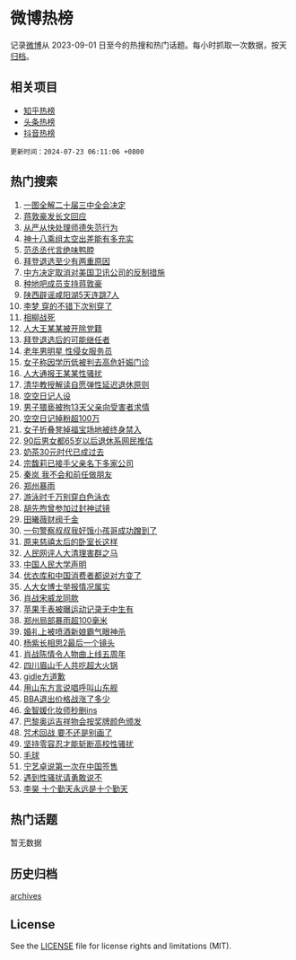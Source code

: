 # 微博热榜

记录[微博](https://www.weibo.com)从 2023-09-01 日至今的热搜和热门话题。每小时抓取一次数据，按天[归档](archives)。

## 相关项目

- [知乎热榜](https://github.com/hotarchive/zhihu)
- [头条热榜](https://github.com/hotarchive/toutiao)
- [抖音热榜](https://github.com/hotarchive/douyin)


`更新时间：2024-07-23 06:11:06 +0800`

## 热门搜索

1. [一图全解二十届三中全会决定](https://m.weibo.cn/search?containerid=100103type%3D1%26t%3D10%26q%3D%23%E4%B8%80%E5%9B%BE%E5%85%A8%E8%A7%A3%E4%BA%8C%E5%8D%81%E5%B1%8A%E4%B8%89%E4%B8%AD%E5%85%A8%E4%BC%9A%E5%86%B3%E5%AE%9A%23&stream_entry_id=51&isnewpage=1&extparam=seat%3D1%26filter_type%3Drealtimehot%26stream_entry_id%3D51%26c_type%3D51%26pos%3D0%26q%3D%2523%25E4%25B8%2580%25E5%259B%25BE%25E5%2585%25A8%25E8%25A7%25A3%25E4%25BA%258C%25E5%258D%2581%25E5%25B1%258A%25E4%25B8%2589%25E4%25B8%25AD%25E5%2585%25A8%25E4%25BC%259A%25E5%2586%25B3%25E5%25AE%259A%2523%26cate%3D10103%26dgr%3D0%26display_time%3D1721686265%26pre_seqid%3D1721686265767913539101)
1. [蒋敦豪发长文回应](https://m.weibo.cn/search?containerid=100103type%3D1%26t%3D10%26q%3D%23%E8%92%8B%E6%95%A6%E8%B1%AA%E5%8F%91%E9%95%BF%E6%96%87%E5%9B%9E%E5%BA%94%23&stream_entry_id=31&isnewpage=1&extparam=seat%3D1%26q%3D%2523%25E8%2592%258B%25E6%2595%25A6%25E8%25B1%25AA%25E5%258F%2591%25E9%2595%25BF%25E6%2596%2587%25E5%259B%259E%25E5%25BA%2594%2523%26dgr%3D0%26pos%3D0%26flag%3D16%26filter_type%3Drealtimehot%26stream_entry_id%3D31%26realpos%3D1%26band_rank%3D1%26lcate%3D5001%26cate%3D5001%26c_type%3D31%26display_time%3D1721686265%26pre_seqid%3D1721686265767913539101)
1. [从严从快处理师德失范行为](https://m.weibo.cn/search?containerid=100103type%3D1%26t%3D10%26q%3D%23%E4%BB%8E%E4%B8%A5%E4%BB%8E%E5%BF%AB%E5%A4%84%E7%90%86%E5%B8%88%E5%BE%B7%E5%A4%B1%E8%8C%83%E8%A1%8C%E4%B8%BA%23&stream_entry_id=31&isnewpage=1&extparam=seat%3D1%26q%3D%2523%25E4%25BB%258E%25E4%25B8%25A5%25E4%25BB%258E%25E5%25BF%25AB%25E5%25A4%2584%25E7%2590%2586%25E5%25B8%2588%25E5%25BE%25B7%25E5%25A4%25B1%25E8%258C%2583%25E8%25A1%258C%25E4%25B8%25BA%2523%26dgr%3D0%26pos%3D1%26flag%3D0%26filter_type%3Drealtimehot%26stream_entry_id%3D31%26realpos%3D2%26band_rank%3D2%26lcate%3D5001%26cate%3D5001%26c_type%3D31%26display_time%3D1721686265%26pre_seqid%3D1721686265767913539101)
1. [神十八乘组太空出差能有多充实](https://m.weibo.cn/search?containerid=100103type%3D1%26t%3D10%26q%3D%23%E7%A5%9E%E5%8D%81%E5%85%AB%E4%B9%98%E7%BB%84%E5%A4%AA%E7%A9%BA%E5%87%BA%E5%B7%AE%E8%83%BD%E6%9C%89%E5%A4%9A%E5%85%85%E5%AE%9E%23&stream_entry_id=31&isnewpage=1&extparam=seat%3D1%26q%3D%2523%25E7%25A5%259E%25E5%258D%2581%25E5%2585%25AB%25E4%25B9%2598%25E7%25BB%2584%25E5%25A4%25AA%25E7%25A9%25BA%25E5%2587%25BA%25E5%25B7%25AE%25E8%2583%25BD%25E6%259C%2589%25E5%25A4%259A%25E5%2585%2585%25E5%25AE%259E%2523%26dgr%3D0%26pos%3D2%26flag%3D0%26filter_type%3Drealtimehot%26stream_entry_id%3D31%26realpos%3D3%26band_rank%3D3%26lcate%3D5001%26cate%3D5001%26c_type%3D31%26display_time%3D1721686265%26pre_seqid%3D1721686265767913539101)
1. [范丞丞代言绝味鸭脖](https://m.weibo.cn/search?containerid=100103type%3D1%26t%3D10%26q%3D%23%E8%8C%83%E4%B8%9E%E4%B8%9E%E4%BB%A3%E8%A8%80%E7%BB%9D%E5%91%B3%E9%B8%AD%E8%84%96%23&stream_entry_id=31&isnewpage=1&extparam=seat%3D1%26stream_entry_id%3D31%26dgr%3D0%26pos%3D3%26adid%3D246679%26topic_ad%3D1%26filter_type%3Drealtimehot%26q%3D%2523%25E8%258C%2583%25E4%25B8%259E%25E4%25B8%259E%25E4%25BB%25A3%25E8%25A8%2580%25E7%25BB%259D%25E5%2591%25B3%25E9%25B8%25AD%25E8%2584%2596%2523%26band_rank%3D4%26is_ad_pos%3D1%26lcate%3D5001%26cate%3D5001%26c_type%3D31%26display_time%3D1721686265%26pre_seqid%3D1721686265767913539101)
1. [拜登退选至少有两重原因](https://m.weibo.cn/search?containerid=100103type%3D1%26t%3D10%26q%3D%23%E6%8B%9C%E7%99%BB%E9%80%80%E9%80%89%E8%87%B3%E5%B0%91%E6%9C%89%E4%B8%A4%E9%87%8D%E5%8E%9F%E5%9B%A0%23&stream_entry_id=31&isnewpage=1&extparam=seat%3D1%26q%3D%2523%25E6%258B%259C%25E7%2599%25BB%25E9%2580%2580%25E9%2580%2589%25E8%2587%25B3%25E5%25B0%2591%25E6%259C%2589%25E4%25B8%25A4%25E9%2587%258D%25E5%258E%259F%25E5%259B%25A0%2523%26dgr%3D0%26pos%3D4%26flag%3D0%26filter_type%3Drealtimehot%26stream_entry_id%3D31%26realpos%3D4%26band_rank%3D4%26lcate%3D5001%26cate%3D5001%26c_type%3D31%26display_time%3D1721686265%26pre_seqid%3D1721686265767913539101)
1. [中方决定取消对美国卫讯公司的反制措施](https://m.weibo.cn/search?containerid=100103type%3D1%26t%3D10%26q%3D%23%E4%B8%AD%E6%96%B9%E5%86%B3%E5%AE%9A%E5%8F%96%E6%B6%88%E5%AF%B9%E7%BE%8E%E5%9B%BD%E5%8D%AB%E8%AE%AF%E5%85%AC%E5%8F%B8%E7%9A%84%E5%8F%8D%E5%88%B6%E6%8E%AA%E6%96%BD%23&stream_entry_id=31&isnewpage=1&extparam=seat%3D1%26q%3D%2523%25E4%25B8%25AD%25E6%2596%25B9%25E5%2586%25B3%25E5%25AE%259A%25E5%258F%2596%25E6%25B6%2588%25E5%25AF%25B9%25E7%25BE%258E%25E5%259B%25BD%25E5%258D%25AB%25E8%25AE%25AF%25E5%2585%25AC%25E5%258F%25B8%25E7%259A%2584%25E5%258F%258D%25E5%2588%25B6%25E6%258E%25AA%25E6%2596%25BD%2523%26dgr%3D0%26pos%3D5%26flag%3D0%26filter_type%3Drealtimehot%26stream_entry_id%3D31%26realpos%3D5%26band_rank%3D5%26lcate%3D5001%26cate%3D5001%26c_type%3D31%26display_time%3D1721686265%26pre_seqid%3D1721686265767913539101)
1. [种地吧成员支持蒋敦豪](https://m.weibo.cn/search?containerid=100103type%3D1%26t%3D10%26q%3D%23%E7%A7%8D%E5%9C%B0%E5%90%A7%E6%88%90%E5%91%98%E6%94%AF%E6%8C%81%E8%92%8B%E6%95%A6%E8%B1%AA%23&stream_entry_id=31&isnewpage=1&extparam=seat%3D1%26q%3D%2523%25E7%25A7%258D%25E5%259C%25B0%25E5%2590%25A7%25E6%2588%2590%25E5%2591%2598%25E6%2594%25AF%25E6%258C%2581%25E8%2592%258B%25E6%2595%25A6%25E8%25B1%25AA%2523%26dgr%3D0%26pos%3D6%26flag%3D0%26filter_type%3Drealtimehot%26stream_entry_id%3D31%26realpos%3D6%26band_rank%3D6%26lcate%3D5001%26cate%3D5001%26c_type%3D31%26display_time%3D1721686265%26pre_seqid%3D1721686265767913539101)
1. [陕西辟谣咸阳湖5天连跳7人](https://m.weibo.cn/search?containerid=100103type%3D1%26t%3D10%26q%3D%23%E9%99%95%E8%A5%BF%E8%BE%9F%E8%B0%A3%E5%92%B8%E9%98%B3%E6%B9%965%E5%A4%A9%E8%BF%9E%E8%B7%B37%E4%BA%BA%23&stream_entry_id=31&isnewpage=1&extparam=seat%3D1%26stream_entry_id%3D31%26dgr%3D0%26pos%3D7%26adid%3D246766%26filter_type%3Drealtimehot%26q%3D%2523%25E9%2599%2595%25E8%25A5%25BF%25E8%25BE%259F%25E8%25B0%25A3%25E5%2592%25B8%25E9%2598%25B3%25E6%25B9%25965%25E5%25A4%25A9%25E8%25BF%259E%25E8%25B7%25B37%25E4%25BA%25BA%2523%26c_type%3D31%26is_ad_pos%3D1%26lcate%3D5001%26cate%3D5001%26band_rank%3D7%26display_time%3D1721686265%26pre_seqid%3D1721686265767913539101)
1. [李梦 穿的不错下次别穿了](https://m.weibo.cn/search?containerid=100103type%3D1%26t%3D10%26q%3D%E6%9D%8E%E6%A2%A6+%E7%A9%BF%E7%9A%84%E4%B8%8D%E9%94%99%E4%B8%8B%E6%AC%A1%E5%88%AB%E7%A9%BF%E4%BA%86&stream_entry_id=31&isnewpage=1&extparam=seat%3D1%26q%3D%25E6%259D%258E%25E6%25A2%25A6%2520%25E7%25A9%25BF%25E7%259A%2584%25E4%25B8%258D%25E9%2594%2599%25E4%25B8%258B%25E6%25AC%25A1%25E5%2588%25AB%25E7%25A9%25BF%25E4%25BA%2586%26dgr%3D0%26pos%3D8%26flag%3D2%26filter_type%3Drealtimehot%26stream_entry_id%3D31%26realpos%3D7%26band_rank%3D7%26lcate%3D5001%26cate%3D5001%26c_type%3D31%26display_time%3D1721686265%26pre_seqid%3D1721686265767913539101)
1. [相柳战死](https://m.weibo.cn/search?containerid=100103type%3D1%26t%3D10%26q%3D%E7%9B%B8%E6%9F%B3%E6%88%98%E6%AD%BB&stream_entry_id=31&isnewpage=1&extparam=seat%3D1%26q%3D%25E7%259B%25B8%25E6%259F%25B3%25E6%2588%2598%25E6%25AD%25BB%26dgr%3D0%26pos%3D9%26flag%3D16%26filter_type%3Drealtimehot%26stream_entry_id%3D31%26realpos%3D8%26band_rank%3D8%26lcate%3D5001%26cate%3D5001%26c_type%3D31%26display_time%3D1721686265%26pre_seqid%3D1721686265767913539101)
1. [人大王某某被开除党籍](https://m.weibo.cn/search?containerid=100103type%3D1%26t%3D10%26q%3D%23%E4%BA%BA%E5%A4%A7%E7%8E%8B%E6%9F%90%E6%9F%90%E8%A2%AB%E5%BC%80%E9%99%A4%E5%85%9A%E7%B1%8D%23&stream_entry_id=31&isnewpage=1&extparam=seat%3D1%26q%3D%2523%25E4%25BA%25BA%25E5%25A4%25A7%25E7%258E%258B%25E6%259F%2590%25E6%259F%2590%25E8%25A2%25AB%25E5%25BC%2580%25E9%2599%25A4%25E5%2585%259A%25E7%25B1%258D%2523%26dgr%3D0%26pos%3D10%26flag%3D0%26filter_type%3Drealtimehot%26stream_entry_id%3D31%26realpos%3D9%26band_rank%3D9%26lcate%3D5001%26cate%3D5001%26c_type%3D31%26display_time%3D1721686265%26pre_seqid%3D1721686265767913539101)
1. [拜登退选后的可能继任者](https://m.weibo.cn/search?containerid=100103type%3D1%26t%3D10%26q%3D%23%E6%8B%9C%E7%99%BB%E9%80%80%E9%80%89%E5%90%8E%E7%9A%84%E5%8F%AF%E8%83%BD%E7%BB%A7%E4%BB%BB%E8%80%85%23&stream_entry_id=31&isnewpage=1&extparam=seat%3D1%26q%3D%2523%25E6%258B%259C%25E7%2599%25BB%25E9%2580%2580%25E9%2580%2589%25E5%2590%258E%25E7%259A%2584%25E5%258F%25AF%25E8%2583%25BD%25E7%25BB%25A7%25E4%25BB%25BB%25E8%2580%2585%2523%26dgr%3D0%26pos%3D11%26flag%3D0%26filter_type%3Drealtimehot%26stream_entry_id%3D31%26realpos%3D10%26band_rank%3D10%26lcate%3D5001%26cate%3D5001%26c_type%3D31%26display_time%3D1721686265%26pre_seqid%3D1721686265767913539101)
1. [老年男明星 性侵女服务员](https://m.weibo.cn/search?containerid=100103type%3D1%26t%3D10%26q%3D%E8%80%81%E5%B9%B4%E7%94%B7%E6%98%8E%E6%98%9F+%E6%80%A7%E4%BE%B5%E5%A5%B3%E6%9C%8D%E5%8A%A1%E5%91%98&stream_entry_id=31&isnewpage=1&extparam=seat%3D1%26q%3D%25E8%2580%2581%25E5%25B9%25B4%25E7%2594%25B7%25E6%2598%258E%25E6%2598%259F%2520%25E6%2580%25A7%25E4%25BE%25B5%25E5%25A5%25B3%25E6%259C%258D%25E5%258A%25A1%25E5%2591%2598%26dgr%3D0%26pos%3D12%26flag%3D2%26filter_type%3Drealtimehot%26stream_entry_id%3D31%26realpos%3D11%26band_rank%3D11%26lcate%3D5001%26cate%3D5001%26c_type%3D31%26display_time%3D1721686265%26pre_seqid%3D1721686265767913539101)
1. [女子称因学历低被判去高危妊娠门诊](https://m.weibo.cn/search?containerid=100103type%3D1%26t%3D10%26q%3D%23%E5%A5%B3%E5%AD%90%E7%A7%B0%E5%9B%A0%E5%AD%A6%E5%8E%86%E4%BD%8E%E8%A2%AB%E5%88%A4%E5%8E%BB%E9%AB%98%E5%8D%B1%E5%A6%8A%E5%A8%A0%E9%97%A8%E8%AF%8A%23&stream_entry_id=31&isnewpage=1&extparam=seat%3D1%26q%3D%2523%25E5%25A5%25B3%25E5%25AD%2590%25E7%25A7%25B0%25E5%259B%25A0%25E5%25AD%25A6%25E5%258E%2586%25E4%25BD%258E%25E8%25A2%25AB%25E5%2588%25A4%25E5%258E%25BB%25E9%25AB%2598%25E5%258D%25B1%25E5%25A6%258A%25E5%25A8%25A0%25E9%2597%25A8%25E8%25AF%258A%2523%26dgr%3D0%26pos%3D13%26flag%3D2%26filter_type%3Drealtimehot%26stream_entry_id%3D31%26realpos%3D12%26band_rank%3D12%26lcate%3D5001%26cate%3D5001%26c_type%3D31%26display_time%3D1721686265%26pre_seqid%3D1721686265767913539101)
1. [人大通报王某某性骚扰](https://m.weibo.cn/search?containerid=100103type%3D1%26t%3D10%26q%3D%23%E4%BA%BA%E5%A4%A7%E9%80%9A%E6%8A%A5%E7%8E%8B%E6%9F%90%E6%9F%90%E6%80%A7%E9%AA%9A%E6%89%B0%23&stream_entry_id=31&isnewpage=1&extparam=seat%3D1%26q%3D%2523%25E4%25BA%25BA%25E5%25A4%25A7%25E9%2580%259A%25E6%258A%25A5%25E7%258E%258B%25E6%259F%2590%25E6%259F%2590%25E6%2580%25A7%25E9%25AA%259A%25E6%2589%25B0%2523%26dgr%3D0%26pos%3D14%26flag%3D0%26filter_type%3Drealtimehot%26stream_entry_id%3D31%26realpos%3D13%26band_rank%3D13%26lcate%3D5001%26cate%3D5001%26c_type%3D31%26display_time%3D1721686265%26pre_seqid%3D1721686265767913539101)
1. [清华教授解读自愿弹性延迟退休原则](https://m.weibo.cn/search?containerid=100103type%3D1%26t%3D10%26q%3D%23%E6%B8%85%E5%8D%8E%E6%95%99%E6%8E%88%E8%A7%A3%E8%AF%BB%E8%87%AA%E6%84%BF%E5%BC%B9%E6%80%A7%E5%BB%B6%E8%BF%9F%E9%80%80%E4%BC%91%E5%8E%9F%E5%88%99%23&stream_entry_id=31&isnewpage=1&extparam=seat%3D1%26q%3D%2523%25E6%25B8%2585%25E5%258D%258E%25E6%2595%2599%25E6%258E%2588%25E8%25A7%25A3%25E8%25AF%25BB%25E8%2587%25AA%25E6%2584%25BF%25E5%25BC%25B9%25E6%2580%25A7%25E5%25BB%25B6%25E8%25BF%259F%25E9%2580%2580%25E4%25BC%2591%25E5%258E%259F%25E5%2588%2599%2523%26dgr%3D0%26pos%3D15%26flag%3D0%26filter_type%3Drealtimehot%26stream_entry_id%3D31%26realpos%3D14%26band_rank%3D14%26lcate%3D5001%26cate%3D5001%26c_type%3D31%26display_time%3D1721686265%26pre_seqid%3D1721686265767913539101)
1. [空空日记人设](https://m.weibo.cn/search?containerid=100103type%3D1%26t%3D10%26q%3D%E7%A9%BA%E7%A9%BA%E6%97%A5%E8%AE%B0%E4%BA%BA%E8%AE%BE&stream_entry_id=31&isnewpage=1&extparam=seat%3D1%26q%3D%25E7%25A9%25BA%25E7%25A9%25BA%25E6%2597%25A5%25E8%25AE%25B0%25E4%25BA%25BA%25E8%25AE%25BE%26dgr%3D0%26pos%3D16%26flag%3D2%26filter_type%3Drealtimehot%26stream_entry_id%3D31%26realpos%3D15%26band_rank%3D15%26lcate%3D5001%26cate%3D5001%26c_type%3D31%26display_time%3D1721686265%26pre_seqid%3D1721686265767913539101)
1. [男子猥亵被拘13天父亲向受害者求情](https://m.weibo.cn/search?containerid=100103type%3D1%26t%3D10%26q%3D%23%E7%94%B7%E5%AD%90%E7%8C%A5%E4%BA%B5%E8%A2%AB%E6%8B%9813%E5%A4%A9%E7%88%B6%E4%BA%B2%E5%90%91%E5%8F%97%E5%AE%B3%E8%80%85%E6%B1%82%E6%83%85%23&stream_entry_id=31&isnewpage=1&extparam=seat%3D1%26q%3D%2523%25E7%2594%25B7%25E5%25AD%2590%25E7%258C%25A5%25E4%25BA%25B5%25E8%25A2%25AB%25E6%258B%259813%25E5%25A4%25A9%25E7%2588%25B6%25E4%25BA%25B2%25E5%2590%2591%25E5%258F%2597%25E5%25AE%25B3%25E8%2580%2585%25E6%25B1%2582%25E6%2583%2585%2523%26dgr%3D0%26pos%3D17%26flag%3D0%26filter_type%3Drealtimehot%26stream_entry_id%3D31%26realpos%3D16%26band_rank%3D16%26lcate%3D5001%26cate%3D5001%26c_type%3D31%26display_time%3D1721686265%26pre_seqid%3D1721686265767913539101)
1. [空空日记掉粉超100万](https://m.weibo.cn/search?containerid=100103type%3D1%26t%3D10%26q%3D%23%E7%A9%BA%E7%A9%BA%E6%97%A5%E8%AE%B0%E6%8E%89%E7%B2%89%E8%B6%85100%E4%B8%87%23&stream_entry_id=31&isnewpage=1&extparam=seat%3D1%26q%3D%2523%25E7%25A9%25BA%25E7%25A9%25BA%25E6%2597%25A5%25E8%25AE%25B0%25E6%258E%2589%25E7%25B2%2589%25E8%25B6%2585100%25E4%25B8%2587%2523%26dgr%3D0%26pos%3D18%26flag%3D0%26filter_type%3Drealtimehot%26stream_entry_id%3D31%26realpos%3D17%26band_rank%3D17%26lcate%3D5001%26cate%3D5001%26c_type%3D31%26display_time%3D1721686265%26pre_seqid%3D1721686265767913539101)
1. [女子折叠凳掉福宝场地被终身禁入](https://m.weibo.cn/search?containerid=100103type%3D1%26t%3D10%26q%3D%23%E5%A5%B3%E5%AD%90%E6%8A%98%E5%8F%A0%E5%87%B3%E6%8E%89%E7%A6%8F%E5%AE%9D%E5%9C%BA%E5%9C%B0%E8%A2%AB%E7%BB%88%E8%BA%AB%E7%A6%81%E5%85%A5%23&stream_entry_id=31&isnewpage=1&extparam=seat%3D1%26q%3D%2523%25E5%25A5%25B3%25E5%25AD%2590%25E6%258A%2598%25E5%258F%25A0%25E5%2587%25B3%25E6%258E%2589%25E7%25A6%258F%25E5%25AE%259D%25E5%259C%25BA%25E5%259C%25B0%25E8%25A2%25AB%25E7%25BB%2588%25E8%25BA%25AB%25E7%25A6%2581%25E5%2585%25A5%2523%26dgr%3D0%26pos%3D19%26flag%3D0%26filter_type%3Drealtimehot%26stream_entry_id%3D31%26realpos%3D18%26band_rank%3D18%26lcate%3D5001%26cate%3D5001%26c_type%3D31%26display_time%3D1721686265%26pre_seqid%3D1721686265767913539101)
1. [90后男女都65岁以后退休系网民推估](https://m.weibo.cn/search?containerid=100103type%3D1%26t%3D10%26q%3D%2390%E5%90%8E%E7%94%B7%E5%A5%B3%E9%83%BD65%E5%B2%81%E4%BB%A5%E5%90%8E%E9%80%80%E4%BC%91%E7%B3%BB%E7%BD%91%E6%B0%91%E6%8E%A8%E4%BC%B0%23&stream_entry_id=31&isnewpage=1&extparam=seat%3D1%26q%3D%252390%25E5%2590%258E%25E7%2594%25B7%25E5%25A5%25B3%25E9%2583%25BD65%25E5%25B2%2581%25E4%25BB%25A5%25E5%2590%258E%25E9%2580%2580%25E4%25BC%2591%25E7%25B3%25BB%25E7%25BD%2591%25E6%25B0%2591%25E6%258E%25A8%25E4%25BC%25B0%2523%26dgr%3D0%26pos%3D20%26flag%3D0%26filter_type%3Drealtimehot%26stream_entry_id%3D31%26realpos%3D19%26band_rank%3D19%26lcate%3D5001%26cate%3D5001%26c_type%3D31%26display_time%3D1721686265%26pre_seqid%3D1721686265767913539101)
1. [奶茶30元时代已成过去](https://m.weibo.cn/search?containerid=100103type%3D1%26t%3D10%26q%3D%23%E5%A5%B6%E8%8C%B630%E5%85%83%E6%97%B6%E4%BB%A3%E5%B7%B2%E6%88%90%E8%BF%87%E5%8E%BB%23&stream_entry_id=31&isnewpage=1&extparam=seat%3D1%26q%3D%2523%25E5%25A5%25B6%25E8%258C%25B630%25E5%2585%2583%25E6%2597%25B6%25E4%25BB%25A3%25E5%25B7%25B2%25E6%2588%2590%25E8%25BF%2587%25E5%258E%25BB%2523%26dgr%3D0%26pos%3D21%26flag%3D0%26filter_type%3Drealtimehot%26stream_entry_id%3D31%26realpos%3D20%26band_rank%3D20%26lcate%3D5001%26cate%3D5001%26c_type%3D31%26display_time%3D1721686265%26pre_seqid%3D1721686265767913539101)
1. [宗馥莉已接手父亲名下多家公司](https://m.weibo.cn/search?containerid=100103type%3D1%26t%3D10%26q%3D%23%E5%AE%97%E9%A6%A5%E8%8E%89%E5%B7%B2%E6%8E%A5%E6%89%8B%E7%88%B6%E4%BA%B2%E5%90%8D%E4%B8%8B%E5%A4%9A%E5%AE%B6%E5%85%AC%E5%8F%B8%23&stream_entry_id=31&isnewpage=1&extparam=seat%3D1%26q%3D%2523%25E5%25AE%2597%25E9%25A6%25A5%25E8%258E%2589%25E5%25B7%25B2%25E6%258E%25A5%25E6%2589%258B%25E7%2588%25B6%25E4%25BA%25B2%25E5%2590%258D%25E4%25B8%258B%25E5%25A4%259A%25E5%25AE%25B6%25E5%2585%25AC%25E5%258F%25B8%2523%26dgr%3D0%26pos%3D22%26flag%3D0%26filter_type%3Drealtimehot%26stream_entry_id%3D31%26realpos%3D21%26band_rank%3D21%26lcate%3D5001%26cate%3D5001%26c_type%3D31%26display_time%3D1721686265%26pre_seqid%3D1721686265767913539101)
1. [秦岚 我不会和前任做朋友](https://m.weibo.cn/search?containerid=100103type%3D1%26t%3D10%26q%3D%E7%A7%A6%E5%B2%9A+%E6%88%91%E4%B8%8D%E4%BC%9A%E5%92%8C%E5%89%8D%E4%BB%BB%E5%81%9A%E6%9C%8B%E5%8F%8B&stream_entry_id=31&isnewpage=1&extparam=seat%3D1%26q%3D%25E7%25A7%25A6%25E5%25B2%259A%2520%25E6%2588%2591%25E4%25B8%258D%25E4%25BC%259A%25E5%2592%258C%25E5%2589%258D%25E4%25BB%25BB%25E5%2581%259A%25E6%259C%258B%25E5%258F%258B%26dgr%3D0%26pos%3D23%26flag%3D0%26filter_type%3Drealtimehot%26stream_entry_id%3D31%26realpos%3D22%26band_rank%3D22%26lcate%3D5001%26cate%3D5001%26c_type%3D31%26display_time%3D1721686265%26pre_seqid%3D1721686265767913539101)
1. [郑州暴雨](https://m.weibo.cn/search?containerid=100103type%3D1%26t%3D10%26q%3D%E9%83%91%E5%B7%9E%E6%9A%B4%E9%9B%A8&stream_entry_id=31&isnewpage=1&extparam=seat%3D1%26q%3D%25E9%2583%2591%25E5%25B7%259E%25E6%259A%25B4%25E9%259B%25A8%26dgr%3D0%26pos%3D24%26flag%3D0%26filter_type%3Drealtimehot%26stream_entry_id%3D31%26realpos%3D23%26band_rank%3D23%26lcate%3D5001%26cate%3D5001%26c_type%3D31%26display_time%3D1721686265%26pre_seqid%3D1721686265767913539101)
1. [游泳时千万别穿白色泳衣](https://m.weibo.cn/search?containerid=100103type%3D1%26t%3D10%26q%3D%23%E6%B8%B8%E6%B3%B3%E6%97%B6%E5%8D%83%E4%B8%87%E5%88%AB%E7%A9%BF%E7%99%BD%E8%89%B2%E6%B3%B3%E8%A1%A3%23&stream_entry_id=31&isnewpage=1&extparam=seat%3D1%26q%3D%2523%25E6%25B8%25B8%25E6%25B3%25B3%25E6%2597%25B6%25E5%258D%2583%25E4%25B8%2587%25E5%2588%25AB%25E7%25A9%25BF%25E7%2599%25BD%25E8%2589%25B2%25E6%25B3%25B3%25E8%25A1%25A3%2523%26dgr%3D0%26pos%3D25%26flag%3D0%26filter_type%3Drealtimehot%26stream_entry_id%3D31%26realpos%3D24%26band_rank%3D24%26lcate%3D5001%26cate%3D5001%26c_type%3D31%26display_time%3D1721686265%26pre_seqid%3D1721686265767913539101)
1. [胡先煦曾参加过封神试镜](https://m.weibo.cn/search?containerid=100103type%3D1%26t%3D10%26q%3D%23%E8%83%A1%E5%85%88%E7%85%A6%E6%9B%BE%E5%8F%82%E5%8A%A0%E8%BF%87%E5%B0%81%E7%A5%9E%E8%AF%95%E9%95%9C%23&stream_entry_id=31&isnewpage=1&extparam=seat%3D1%26q%3D%2523%25E8%2583%25A1%25E5%2585%2588%25E7%2585%25A6%25E6%259B%25BE%25E5%258F%2582%25E5%258A%25A0%25E8%25BF%2587%25E5%25B0%2581%25E7%25A5%259E%25E8%25AF%2595%25E9%2595%259C%2523%26dgr%3D0%26pos%3D26%26flag%3D0%26filter_type%3Drealtimehot%26stream_entry_id%3D31%26realpos%3D25%26band_rank%3D25%26lcate%3D5001%26cate%3D5001%26c_type%3D31%26display_time%3D1721686265%26pre_seqid%3D1721686265767913539101)
1. [田曦薇财阀千金](https://m.weibo.cn/search?containerid=100103type%3D1%26t%3D10%26q%3D%23%E7%94%B0%E6%9B%A6%E8%96%87%E8%B4%A2%E9%98%80%E5%8D%83%E9%87%91%23&stream_entry_id=31&isnewpage=1&extparam=seat%3D1%26q%3D%2523%25E7%2594%25B0%25E6%259B%25A6%25E8%2596%2587%25E8%25B4%25A2%25E9%2598%2580%25E5%258D%2583%25E9%2587%2591%2523%26dgr%3D0%26pos%3D27%26flag%3D0%26filter_type%3Drealtimehot%26stream_entry_id%3D31%26realpos%3D26%26band_rank%3D26%26lcate%3D5001%26cate%3D5001%26c_type%3D31%26display_time%3D1721686265%26pre_seqid%3D1721686265767913539101)
1. [一句警察叔叔我好饿小孩哥成功蹭到了](https://m.weibo.cn/search?containerid=100103type%3D1%26t%3D10%26q%3D%23%E4%B8%80%E5%8F%A5%E8%AD%A6%E5%AF%9F%E5%8F%94%E5%8F%94%E6%88%91%E5%A5%BD%E9%A5%BF%E5%B0%8F%E5%AD%A9%E5%93%A5%E6%88%90%E5%8A%9F%E8%B9%AD%E5%88%B0%E4%BA%86%23&stream_entry_id=31&isnewpage=1&extparam=seat%3D1%26q%3D%2523%25E4%25B8%2580%25E5%258F%25A5%25E8%25AD%25A6%25E5%25AF%259F%25E5%258F%2594%25E5%258F%2594%25E6%2588%2591%25E5%25A5%25BD%25E9%25A5%25BF%25E5%25B0%258F%25E5%25AD%25A9%25E5%2593%25A5%25E6%2588%2590%25E5%258A%259F%25E8%25B9%25AD%25E5%2588%25B0%25E4%25BA%2586%2523%26dgr%3D0%26pos%3D28%26flag%3D32768%26filter_type%3Drealtimehot%26stream_entry_id%3D31%26realpos%3D27%26band_rank%3D27%26lcate%3D5001%26cate%3D5001%26c_type%3D31%26display_time%3D1721686265%26pre_seqid%3D1721686265767913539101)
1. [原来慈禧太后的卧室长这样](https://m.weibo.cn/search?containerid=100103type%3D1%26t%3D10%26q%3D%23%E5%8E%9F%E6%9D%A5%E6%85%88%E7%A6%A7%E5%A4%AA%E5%90%8E%E7%9A%84%E5%8D%A7%E5%AE%A4%E9%95%BF%E8%BF%99%E6%A0%B7%23&stream_entry_id=31&isnewpage=1&extparam=seat%3D1%26q%3D%2523%25E5%258E%259F%25E6%259D%25A5%25E6%2585%2588%25E7%25A6%25A7%25E5%25A4%25AA%25E5%2590%258E%25E7%259A%2584%25E5%258D%25A7%25E5%25AE%25A4%25E9%2595%25BF%25E8%25BF%2599%25E6%25A0%25B7%2523%26dgr%3D0%26pos%3D29%26flag%3D0%26filter_type%3Drealtimehot%26stream_entry_id%3D31%26realpos%3D28%26band_rank%3D28%26lcate%3D5001%26cate%3D5001%26c_type%3D31%26display_time%3D1721686265%26pre_seqid%3D1721686265767913539101)
1. [人民网评人大清理害群之马](https://m.weibo.cn/search?containerid=100103type%3D1%26t%3D10%26q%3D%23%E4%BA%BA%E6%B0%91%E7%BD%91%E8%AF%84%E4%BA%BA%E5%A4%A7%E6%B8%85%E7%90%86%E5%AE%B3%E7%BE%A4%E4%B9%8B%E9%A9%AC%23&stream_entry_id=31&isnewpage=1&extparam=seat%3D1%26q%3D%2523%25E4%25BA%25BA%25E6%25B0%2591%25E7%25BD%2591%25E8%25AF%2584%25E4%25BA%25BA%25E5%25A4%25A7%25E6%25B8%2585%25E7%2590%2586%25E5%25AE%25B3%25E7%25BE%25A4%25E4%25B9%258B%25E9%25A9%25AC%2523%26dgr%3D0%26pos%3D30%26flag%3D0%26filter_type%3Drealtimehot%26stream_entry_id%3D31%26realpos%3D29%26band_rank%3D29%26lcate%3D5001%26cate%3D5001%26c_type%3D31%26display_time%3D1721686265%26pre_seqid%3D1721686265767913539101)
1. [中国人民大学声明](https://m.weibo.cn/search?containerid=100103type%3D1%26t%3D10%26q%3D%23%E4%B8%AD%E5%9B%BD%E4%BA%BA%E6%B0%91%E5%A4%A7%E5%AD%A6%E5%A3%B0%E6%98%8E%23&stream_entry_id=31&isnewpage=1&extparam=seat%3D1%26q%3D%2523%25E4%25B8%25AD%25E5%259B%25BD%25E4%25BA%25BA%25E6%25B0%2591%25E5%25A4%25A7%25E5%25AD%25A6%25E5%25A3%25B0%25E6%2598%258E%2523%26dgr%3D0%26pos%3D31%26flag%3D0%26filter_type%3Drealtimehot%26stream_entry_id%3D31%26realpos%3D30%26band_rank%3D30%26lcate%3D5001%26cate%3D5001%26c_type%3D31%26display_time%3D1721686265%26pre_seqid%3D1721686265767913539101)
1. [优衣库和中国消费者都说对方变了](https://m.weibo.cn/search?containerid=100103type%3D1%26t%3D10%26q%3D%23%E4%BC%98%E8%A1%A3%E5%BA%93%E5%92%8C%E4%B8%AD%E5%9B%BD%E6%B6%88%E8%B4%B9%E8%80%85%E9%83%BD%E8%AF%B4%E5%AF%B9%E6%96%B9%E5%8F%98%E4%BA%86%23&stream_entry_id=31&isnewpage=1&extparam=seat%3D1%26q%3D%2523%25E4%25BC%2598%25E8%25A1%25A3%25E5%25BA%2593%25E5%2592%258C%25E4%25B8%25AD%25E5%259B%25BD%25E6%25B6%2588%25E8%25B4%25B9%25E8%2580%2585%25E9%2583%25BD%25E8%25AF%25B4%25E5%25AF%25B9%25E6%2596%25B9%25E5%258F%2598%25E4%25BA%2586%2523%26dgr%3D0%26pos%3D32%26flag%3D0%26filter_type%3Drealtimehot%26stream_entry_id%3D31%26realpos%3D31%26band_rank%3D31%26lcate%3D5001%26cate%3D5001%26c_type%3D31%26display_time%3D1721686265%26pre_seqid%3D1721686265767913539101)
1. [人大女博士举报情况属实](https://m.weibo.cn/search?containerid=100103type%3D1%26t%3D10%26q%3D%23%E4%BA%BA%E5%A4%A7%E5%A5%B3%E5%8D%9A%E5%A3%AB%E4%B8%BE%E6%8A%A5%E6%83%85%E5%86%B5%E5%B1%9E%E5%AE%9E%23&stream_entry_id=31&isnewpage=1&extparam=seat%3D1%26q%3D%2523%25E4%25BA%25BA%25E5%25A4%25A7%25E5%25A5%25B3%25E5%258D%259A%25E5%25A3%25AB%25E4%25B8%25BE%25E6%258A%25A5%25E6%2583%2585%25E5%2586%25B5%25E5%25B1%259E%25E5%25AE%259E%2523%26dgr%3D0%26pos%3D33%26flag%3D0%26filter_type%3Drealtimehot%26stream_entry_id%3D31%26realpos%3D32%26band_rank%3D32%26lcate%3D5001%26cate%3D5001%26c_type%3D31%26display_time%3D1721686265%26pre_seqid%3D1721686265767913539101)
1. [肖战宋威龙同款](https://m.weibo.cn/search?containerid=100103type%3D1%26t%3D10%26q%3D%23%E8%82%96%E6%88%98%E5%AE%8B%E5%A8%81%E9%BE%99%E5%90%8C%E6%AC%BE%23&stream_entry_id=31&isnewpage=1&extparam=seat%3D1%26q%3D%2523%25E8%2582%2596%25E6%2588%2598%25E5%25AE%258B%25E5%25A8%2581%25E9%25BE%2599%25E5%2590%258C%25E6%25AC%25BE%2523%26dgr%3D0%26pos%3D34%26flag%3D0%26filter_type%3Drealtimehot%26stream_entry_id%3D31%26realpos%3D33%26band_rank%3D33%26lcate%3D5001%26cate%3D5001%26c_type%3D31%26display_time%3D1721686265%26pre_seqid%3D1721686265767913539101)
1. [苹果手表被曝运动记录无中生有](https://m.weibo.cn/search?containerid=100103type%3D1%26t%3D10%26q%3D%23%E8%8B%B9%E6%9E%9C%E6%89%8B%E8%A1%A8%E8%A2%AB%E6%9B%9D%E8%BF%90%E5%8A%A8%E8%AE%B0%E5%BD%95%E6%97%A0%E4%B8%AD%E7%94%9F%E6%9C%89%23&stream_entry_id=31&isnewpage=1&extparam=seat%3D1%26q%3D%2523%25E8%258B%25B9%25E6%259E%259C%25E6%2589%258B%25E8%25A1%25A8%25E8%25A2%25AB%25E6%259B%259D%25E8%25BF%2590%25E5%258A%25A8%25E8%25AE%25B0%25E5%25BD%2595%25E6%2597%25A0%25E4%25B8%25AD%25E7%2594%259F%25E6%259C%2589%2523%26dgr%3D0%26pos%3D35%26flag%3D0%26filter_type%3Drealtimehot%26stream_entry_id%3D31%26realpos%3D34%26band_rank%3D34%26lcate%3D5001%26cate%3D5001%26c_type%3D31%26display_time%3D1721686265%26pre_seqid%3D1721686265767913539101)
1. [郑州局部暴雨超100毫米](https://m.weibo.cn/search?containerid=100103type%3D1%26t%3D10%26q%3D%23%E9%83%91%E5%B7%9E%E5%B1%80%E9%83%A8%E6%9A%B4%E9%9B%A8%E8%B6%85100%E6%AF%AB%E7%B1%B3%23&stream_entry_id=31&isnewpage=1&extparam=seat%3D1%26q%3D%2523%25E9%2583%2591%25E5%25B7%259E%25E5%25B1%2580%25E9%2583%25A8%25E6%259A%25B4%25E9%259B%25A8%25E8%25B6%2585100%25E6%25AF%25AB%25E7%25B1%25B3%2523%26dgr%3D0%26pos%3D36%26flag%3D0%26filter_type%3Drealtimehot%26stream_entry_id%3D31%26realpos%3D35%26band_rank%3D35%26lcate%3D5001%26cate%3D5001%26c_type%3D31%26display_time%3D1721686265%26pre_seqid%3D1721686265767913539101)
1. [婚礼上被喷酒新娘霸气眼神杀](https://m.weibo.cn/search?containerid=100103type%3D1%26t%3D10%26q%3D%23%E5%A9%9A%E7%A4%BC%E4%B8%8A%E8%A2%AB%E5%96%B7%E9%85%92%E6%96%B0%E5%A8%98%E9%9C%B8%E6%B0%94%E7%9C%BC%E7%A5%9E%E6%9D%80%23&stream_entry_id=31&isnewpage=1&extparam=seat%3D1%26q%3D%2523%25E5%25A9%259A%25E7%25A4%25BC%25E4%25B8%258A%25E8%25A2%25AB%25E5%2596%25B7%25E9%2585%2592%25E6%2596%25B0%25E5%25A8%2598%25E9%259C%25B8%25E6%25B0%2594%25E7%259C%25BC%25E7%25A5%259E%25E6%259D%2580%2523%26dgr%3D0%26pos%3D37%26flag%3D0%26filter_type%3Drealtimehot%26stream_entry_id%3D31%26realpos%3D36%26band_rank%3D36%26lcate%3D5001%26cate%3D5001%26c_type%3D31%26display_time%3D1721686265%26pre_seqid%3D1721686265767913539101)
1. [杨紫长相思2最后一个镜头](https://m.weibo.cn/search?containerid=100103type%3D1%26t%3D10%26q%3D%23%E6%9D%A8%E7%B4%AB%E9%95%BF%E7%9B%B8%E6%80%9D2%E6%9C%80%E5%90%8E%E4%B8%80%E4%B8%AA%E9%95%9C%E5%A4%B4%23&stream_entry_id=31&isnewpage=1&extparam=seat%3D1%26q%3D%2523%25E6%259D%25A8%25E7%25B4%25AB%25E9%2595%25BF%25E7%259B%25B8%25E6%2580%259D2%25E6%259C%2580%25E5%2590%258E%25E4%25B8%2580%25E4%25B8%25AA%25E9%2595%259C%25E5%25A4%25B4%2523%26dgr%3D0%26pos%3D38%26flag%3D0%26filter_type%3Drealtimehot%26stream_entry_id%3D31%26realpos%3D37%26band_rank%3D37%26lcate%3D5001%26cate%3D5001%26c_type%3D31%26display_time%3D1721686265%26pre_seqid%3D1721686265767913539101)
1. [肖战陈情令人物曲上线五周年](https://m.weibo.cn/search?containerid=100103type%3D1%26t%3D10%26q%3D%23%E8%82%96%E6%88%98%E9%99%88%E6%83%85%E4%BB%A4%E4%BA%BA%E7%89%A9%E6%9B%B2%E4%B8%8A%E7%BA%BF%E4%BA%94%E5%91%A8%E5%B9%B4%23&stream_entry_id=31&isnewpage=1&extparam=seat%3D1%26q%3D%2523%25E8%2582%2596%25E6%2588%2598%25E9%2599%2588%25E6%2583%2585%25E4%25BB%25A4%25E4%25BA%25BA%25E7%2589%25A9%25E6%259B%25B2%25E4%25B8%258A%25E7%25BA%25BF%25E4%25BA%2594%25E5%2591%25A8%25E5%25B9%25B4%2523%26dgr%3D0%26pos%3D39%26flag%3D0%26filter_type%3Drealtimehot%26stream_entry_id%3D31%26realpos%3D38%26band_rank%3D38%26lcate%3D5001%26cate%3D5001%26c_type%3D31%26display_time%3D1721686265%26pre_seqid%3D1721686265767913539101)
1. [四川眉山千人共吃超大火锅](https://m.weibo.cn/search?containerid=100103type%3D1%26t%3D10%26q%3D%23%E5%9B%9B%E5%B7%9D%E7%9C%89%E5%B1%B1%E5%8D%83%E4%BA%BA%E5%85%B1%E5%90%83%E8%B6%85%E5%A4%A7%E7%81%AB%E9%94%85%23&stream_entry_id=31&isnewpage=1&extparam=seat%3D1%26q%3D%2523%25E5%259B%259B%25E5%25B7%259D%25E7%259C%2589%25E5%25B1%25B1%25E5%258D%2583%25E4%25BA%25BA%25E5%2585%25B1%25E5%2590%2583%25E8%25B6%2585%25E5%25A4%25A7%25E7%2581%25AB%25E9%2594%2585%2523%26dgr%3D0%26pos%3D40%26flag%3D1%26filter_type%3Drealtimehot%26stream_entry_id%3D31%26realpos%3D39%26band_rank%3D39%26lcate%3D5001%26cate%3D5001%26c_type%3D31%26display_time%3D1721686265%26pre_seqid%3D1721686265767913539101)
1. [gidle方道歉](https://m.weibo.cn/search?containerid=100103type%3D1%26t%3D10%26q%3D%23gidle%E6%96%B9%E9%81%93%E6%AD%89%23&stream_entry_id=31&isnewpage=1&extparam=seat%3D1%26q%3D%2523gidle%25E6%2596%25B9%25E9%2581%2593%25E6%25AD%2589%2523%26dgr%3D0%26pos%3D41%26flag%3D0%26filter_type%3Drealtimehot%26stream_entry_id%3D31%26realpos%3D40%26band_rank%3D40%26lcate%3D5001%26cate%3D5001%26c_type%3D31%26display_time%3D1721686265%26pre_seqid%3D1721686265767913539101)
1. [用山东方言说唱呼叫山东舰](https://m.weibo.cn/search?containerid=100103type%3D1%26t%3D10%26q%3D%23%E7%94%A8%E5%B1%B1%E4%B8%9C%E6%96%B9%E8%A8%80%E8%AF%B4%E5%94%B1%E5%91%BC%E5%8F%AB%E5%B1%B1%E4%B8%9C%E8%88%B0%23&stream_entry_id=31&isnewpage=1&extparam=seat%3D1%26q%3D%2523%25E7%2594%25A8%25E5%25B1%25B1%25E4%25B8%259C%25E6%2596%25B9%25E8%25A8%2580%25E8%25AF%25B4%25E5%2594%25B1%25E5%2591%25BC%25E5%258F%25AB%25E5%25B1%25B1%25E4%25B8%259C%25E8%2588%25B0%2523%26dgr%3D0%26pos%3D42%26flag%3D0%26filter_type%3Drealtimehot%26stream_entry_id%3D31%26realpos%3D41%26band_rank%3D41%26lcate%3D5001%26cate%3D5001%26c_type%3D31%26display_time%3D1721686265%26pre_seqid%3D1721686265767913539101)
1. [BBA退出价格战涨了多少](https://m.weibo.cn/search?containerid=100103type%3D1%26t%3D10%26q%3D%23BBA%E9%80%80%E5%87%BA%E4%BB%B7%E6%A0%BC%E6%88%98%E6%B6%A8%E4%BA%86%E5%A4%9A%E5%B0%91%23&stream_entry_id=31&isnewpage=1&extparam=seat%3D1%26q%3D%2523BBA%25E9%2580%2580%25E5%2587%25BA%25E4%25BB%25B7%25E6%25A0%25BC%25E6%2588%2598%25E6%25B6%25A8%25E4%25BA%2586%25E5%25A4%259A%25E5%25B0%2591%2523%26dgr%3D0%26pos%3D43%26flag%3D0%26filter_type%3Drealtimehot%26stream_entry_id%3D31%26realpos%3D42%26band_rank%3D42%26lcate%3D5001%26cate%3D5001%26c_type%3D31%26display_time%3D1721686265%26pre_seqid%3D1721686265767913539101)
1. [金智媛化妆师秒删ins](https://m.weibo.cn/search?containerid=100103type%3D1%26t%3D10%26q%3D%23%E9%87%91%E6%99%BA%E5%AA%9B%E5%8C%96%E5%A6%86%E5%B8%88%E7%A7%92%E5%88%A0ins%23&stream_entry_id=31&isnewpage=1&extparam=seat%3D1%26q%3D%2523%25E9%2587%2591%25E6%2599%25BA%25E5%25AA%259B%25E5%258C%2596%25E5%25A6%2586%25E5%25B8%2588%25E7%25A7%2592%25E5%2588%25A0ins%2523%26dgr%3D0%26pos%3D44%26flag%3D0%26filter_type%3Drealtimehot%26stream_entry_id%3D31%26realpos%3D43%26band_rank%3D43%26lcate%3D5001%26cate%3D5001%26c_type%3D31%26display_time%3D1721686265%26pre_seqid%3D1721686265767913539101)
1. [巴黎奥运吉祥物会按奖牌颜色颁发](https://m.weibo.cn/search?containerid=100103type%3D1%26t%3D10%26q%3D%23%E5%B7%B4%E9%BB%8E%E5%A5%A5%E8%BF%90%E5%90%89%E7%A5%A5%E7%89%A9%E4%BC%9A%E6%8C%89%E5%A5%96%E7%89%8C%E9%A2%9C%E8%89%B2%E9%A2%81%E5%8F%91%23&stream_entry_id=31&isnewpage=1&extparam=seat%3D1%26q%3D%2523%25E5%25B7%25B4%25E9%25BB%258E%25E5%25A5%25A5%25E8%25BF%2590%25E5%2590%2589%25E7%25A5%25A5%25E7%2589%25A9%25E4%25BC%259A%25E6%258C%2589%25E5%25A5%2596%25E7%2589%258C%25E9%25A2%259C%25E8%2589%25B2%25E9%25A2%2581%25E5%258F%2591%2523%26dgr%3D0%26pos%3D45%26flag%3D0%26filter_type%3Drealtimehot%26stream_entry_id%3D31%26realpos%3D44%26band_rank%3D44%26lcate%3D5001%26cate%3D5001%26c_type%3D31%26display_time%3D1721686265%26pre_seqid%3D1721686265767913539101)
1. [咒术回战 要不还是别画了](https://m.weibo.cn/search?containerid=100103type%3D1%26t%3D10%26q%3D%E5%92%92%E6%9C%AF%E5%9B%9E%E6%88%98+%E8%A6%81%E4%B8%8D%E8%BF%98%E6%98%AF%E5%88%AB%E7%94%BB%E4%BA%86&stream_entry_id=31&isnewpage=1&extparam=seat%3D1%26q%3D%25E5%2592%2592%25E6%259C%25AF%25E5%259B%259E%25E6%2588%2598%2520%25E8%25A6%2581%25E4%25B8%258D%25E8%25BF%2598%25E6%2598%25AF%25E5%2588%25AB%25E7%2594%25BB%25E4%25BA%2586%26dgr%3D0%26pos%3D46%26flag%3D0%26filter_type%3Drealtimehot%26stream_entry_id%3D31%26realpos%3D45%26band_rank%3D45%26lcate%3D5001%26cate%3D5001%26c_type%3D31%26display_time%3D1721686265%26pre_seqid%3D1721686265767913539101)
1. [坚持零容忍才能斩断高校性骚扰](https://m.weibo.cn/search?containerid=100103type%3D1%26t%3D10%26q%3D%23%E5%9D%9A%E6%8C%81%E9%9B%B6%E5%AE%B9%E5%BF%8D%E6%89%8D%E8%83%BD%E6%96%A9%E6%96%AD%E9%AB%98%E6%A0%A1%E6%80%A7%E9%AA%9A%E6%89%B0%23&stream_entry_id=31&isnewpage=1&extparam=seat%3D1%26q%3D%2523%25E5%259D%259A%25E6%258C%2581%25E9%259B%25B6%25E5%25AE%25B9%25E5%25BF%258D%25E6%2589%258D%25E8%2583%25BD%25E6%2596%25A9%25E6%2596%25AD%25E9%25AB%2598%25E6%25A0%25A1%25E6%2580%25A7%25E9%25AA%259A%25E6%2589%25B0%2523%26dgr%3D0%26pos%3D47%26flag%3D1%26filter_type%3Drealtimehot%26stream_entry_id%3D31%26realpos%3D46%26band_rank%3D46%26lcate%3D5001%26cate%3D5001%26c_type%3D31%26display_time%3D1721686265%26pre_seqid%3D1721686265767913539101)
1. [毛球](https://m.weibo.cn/search?containerid=100103type%3D1%26t%3D10%26q%3D%E6%AF%9B%E7%90%83&stream_entry_id=31&isnewpage=1&extparam=seat%3D1%26q%3D%25E6%25AF%259B%25E7%2590%2583%26dgr%3D0%26pos%3D48%26flag%3D0%26filter_type%3Drealtimehot%26stream_entry_id%3D31%26realpos%3D47%26band_rank%3D47%26lcate%3D5001%26cate%3D5001%26c_type%3D31%26display_time%3D1721686265%26pre_seqid%3D1721686265767913539101)
1. [宁艺卓说第一次在中国签售](https://m.weibo.cn/search?containerid=100103type%3D1%26t%3D10%26q%3D%23%E5%AE%81%E8%89%BA%E5%8D%93%E8%AF%B4%E7%AC%AC%E4%B8%80%E6%AC%A1%E5%9C%A8%E4%B8%AD%E5%9B%BD%E7%AD%BE%E5%94%AE%23&stream_entry_id=31&isnewpage=1&extparam=seat%3D1%26q%3D%2523%25E5%25AE%2581%25E8%2589%25BA%25E5%258D%2593%25E8%25AF%25B4%25E7%25AC%25AC%25E4%25B8%2580%25E6%25AC%25A1%25E5%259C%25A8%25E4%25B8%25AD%25E5%259B%25BD%25E7%25AD%25BE%25E5%2594%25AE%2523%26dgr%3D0%26pos%3D49%26flag%3D0%26filter_type%3Drealtimehot%26stream_entry_id%3D31%26realpos%3D48%26band_rank%3D48%26lcate%3D5001%26cate%3D5001%26c_type%3D31%26display_time%3D1721686265%26pre_seqid%3D1721686265767913539101)
1. [遇到性骚扰请勇敢说不](https://m.weibo.cn/search?containerid=100103type%3D1%26t%3D10%26q%3D%23%E9%81%87%E5%88%B0%E6%80%A7%E9%AA%9A%E6%89%B0%E8%AF%B7%E5%8B%87%E6%95%A2%E8%AF%B4%E4%B8%8D%23&stream_entry_id=31&isnewpage=1&extparam=seat%3D1%26q%3D%2523%25E9%2581%2587%25E5%2588%25B0%25E6%2580%25A7%25E9%25AA%259A%25E6%2589%25B0%25E8%25AF%25B7%25E5%258B%2587%25E6%2595%25A2%25E8%25AF%25B4%25E4%25B8%258D%2523%26dgr%3D0%26pos%3D50%26flag%3D0%26filter_type%3Drealtimehot%26stream_entry_id%3D31%26realpos%3D49%26band_rank%3D49%26lcate%3D5001%26cate%3D5001%26c_type%3D31%26display_time%3D1721686265%26pre_seqid%3D1721686265767913539101)
1. [李昊 十个勤天永远是十个勤天](https://m.weibo.cn/search?containerid=100103type%3D1%26t%3D10%26q%3D%E6%9D%8E%E6%98%8A+%E5%8D%81%E4%B8%AA%E5%8B%A4%E5%A4%A9%E6%B0%B8%E8%BF%9C%E6%98%AF%E5%8D%81%E4%B8%AA%E5%8B%A4%E5%A4%A9&stream_entry_id=31&isnewpage=1&extparam=seat%3D1%26q%3D%25E6%259D%258E%25E6%2598%258A%2520%25E5%258D%2581%25E4%25B8%25AA%25E5%258B%25A4%25E5%25A4%25A9%25E6%25B0%25B8%25E8%25BF%259C%25E6%2598%25AF%25E5%258D%2581%25E4%25B8%25AA%25E5%258B%25A4%25E5%25A4%25A9%26dgr%3D0%26pos%3D51%26flag%3D0%26filter_type%3Drealtimehot%26stream_entry_id%3D31%26realpos%3D50%26band_rank%3D50%26lcate%3D5001%26cate%3D5001%26c_type%3D31%26display_time%3D1721686265%26pre_seqid%3D1721686265767913539101)

## 热门话题

暂无数据

## 历史归档

[archives](archives)

## License

See the [LICENSE](LICENSE) file for license rights and limitations (MIT).
